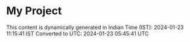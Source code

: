 # My Project

This content is dynamically generated in Indian Time (IST): 2024-01-23 11:15:41 IST
Converted to UTC: 2024-01-23 05:45:41 UTC
